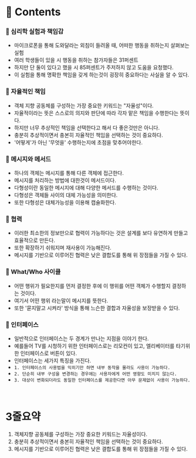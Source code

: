 # 📌 Contents

### 📌 심리학 실험과 책임감

- 마이크로폰을 통해 도와달라는 외침이 들려올 때, 어떠한 행동을 취하는지 살펴보는 실험
- 여러 학생들이 있을 시 행동을 취하는 참가자들은 31퍼센트
- 하지만 단 둘이 있다고 했을 시 85퍼센트가 주저하지 않고 도움을 요청했다.
- 이 실험을 통해 명확한 책임을 갖게 하는것이 굉장히 중요하다는 사실을 알 수 있다.

### 📌 자율적인 책임

- 객체 지향 공동체를 구성하는 가장 중요한 키워드는 "자율성"이다.
- 자율적이라는 뜻은 스스로의 의지와 판단에 따라 각자 맡은 책임을 수행한다는 뜻이다.
- 하지만 너무 추상적인 책임을 선택한다고 해서 다 좋은것만은 아니다.
- 충분히 추상적이면서 충본히 자율적인 책임을 선택하는 것이 중요하다.
- '어떻게'가 아닌 '무엇을' 수행하는지에 초점을 맞추어야한다.

### 📌 메시지와 메서드

- 하나의 객체는 메시지를 통해 다른 객체에 접근한다.
- 메시지를 처리하는 방법에 대한것이 메서드이다.
- 다형성이란 동일한 메시지에 대해 다양한 메서드를 수행하는 것이다.
- 다형성은 객체들 사이의 대체 가능성을 의미한다.
- 또한 다형성은 대체가능성을 이용해 캡슐화한다.

### 📌 협력

- 이러한 최소한의 정보만으로 협력이 가능하다는 것은 설계를 보다 유연하게 만들고 효율적으로 만든다.
- 또한 확장하기 쉬워지며 재사용이 가능해진다.
- 메시지를 기반으로 이루어진 협력은 낮은 결합도를 통해 위 장점들을 가질 수 있다.

### 📌 What/Who 사이클

- 어떤 행위가 필요한지를 먼저 결정한 후에 이 행위를 어떤 객체가 수행할지 결정하는 것이다.
- 여기서 어떤 행위 라는말이 메시지를 뜻한다.
- 또한 '묻지말고 시켜라' 방식을 통해 느슨한 결합과 자율성을 보장받을 수 있다.

### 📌 인터페이스

- 일반적으로 인터페이스는 두 경계가 만나는 지점을 이야기 한다.
- 예를들어 TV를 시청하기 위한 인터페이스로는 리모컨이 있고, 엘리베이터를 타기위한 인터페이스로 버튼이 있다.
- 인터페이스는 세가지 특징을 가진다.
- `1. 인터페이스의 사용법을 익히기만 하면 내부 동작을 몰라도 사용이 가능하다.`
- `2. 단순히 내부 구성을 변경하는 경우에는 사용자에게 어떤 영향도 미치지 않는다.`
- `3. 대상이 변화되더라도 동일한 인터페이스를 제공한다면 아무 문제없이 사용이 가능하다.`

</br>

# 3줄요약

1. 객체지향 공동체를 구성하는 가장 중요한 키워드는 자율성이다.
2. 충분히 추상적이면서 충본히 자율적인 책임을 선택하는 것이 중요하다.
3. 메시지를 기반으로 이루어진 협력은 낮은 결합도를 통해 위 장점들을 가질 수 있다.
